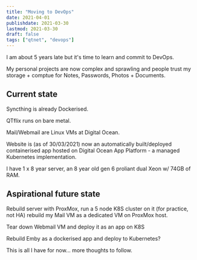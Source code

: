 ```yaml
---
title: "Moving to DevOps"
date: 2021-04-01
publishdate: 2021-03-30
lastmod: 2021-03-30
draft: false
tags: ["qtnet", "devops"]
---
```


I am about 5 years late but it's time to learn and commit to DevOps. 

My personal projects are now complex and sprawling and people trust my storage + comptue for Notes, Passwords, Photos + Documents.

## Current state

Syncthing is already Dockerised. 

QTflix runs on bare metal.

Mail/Webmail are Linux VMs at Digital Ocean.

Website is (as of 30/03/2021) now an automatically built/deployed containerised app hosted on Digital Ocean App Platform - a managed Kubernetes implementation.

I have 1 x 8 year server, an 8 year old gen 6 proliant dual Xeon w/ 74GB of RAM.

## Aspirational future state

Rebuild server with ProxMox, run a 5 node K8S cluster on it (for practice, not HA) rebuild my Mail VM as a dedicated VM on ProxMox host. 

Tear down Webmail VM and deploy it as an app on K8S

Rebuild Emby as a dockerised app and deploy to Kubernetes?

This is all I have for now... more thoughts to follow. 
